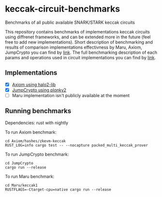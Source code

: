# keccak-circuit-benchmarks
Benchmarks of all public available SNARK/STARK keccak circuits

This repository contains benchmarks of implementations keccak circuits using diffrenet frameworks, and can be extended  more in the future (feel free to add new implementations). Short description of benchmarking and results of comparison implementations effectivness by Maru, Axiom, JumpCrypto you can find by [link](https://github.com/proxima-one/keccak-circuit-benchmarks/blob/master/short_description_of_benchmarking_keccak.pdf). The full benchmarking description of each params and operations used in circuit implementations you can find by [link](https://github.com/proxima-one/keccak-circuit-benchmarks/blob/master/full_description.pdf).


## Implementations
- [x] [Axiom using halo2-lib](https://github.com/axiom-crypto/halo2-lib/tree/community-edition/hashes/zkevm-keccak)
- [x] [JumpCrypto using plonky2](https://github.com/JumpCrypto/plonky2-crypto/blob/main/src/hash/keccak256.rs)
- [ ] Maru implementation isn't publicly available at the moment

## Running benchmarks
Dependencies: rust with nightly

To run Axiom benchmark:


```
cd Axiom/hashes/zkevm-keccak
RUST_LOG=info cargo test -- --nocapture packed_multi_keccak_prover
```


To run JumpCrypto benchmark:

```
cd JumpCrypto
cargo run --release
```

To run Maru benchmark:

```
cd Maru/keccak1
RUSTFLAGS=-Ctarget-cpu=native cargo run --release
```
